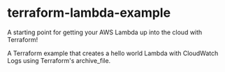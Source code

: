 # terraform-lambda-example
A starting point for getting your AWS Lambda up into the cloud with Terraform!

A Terraform example that creates a hello world Lambda with CloudWatch Logs using Terraform's archive_file.
